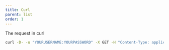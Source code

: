 ```yaml
---
title: Curl
parent: list
order: 1
---
```

The request in curl

```bash
curl -D- -u "YOURUSERNAME:YOURPASSWORD" -X GET -H "Content-Type: application/json" https://epic.grnet.gr/api/v2/handles/11239/
```


